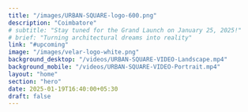 ```yaml
---
title: "/images/URBAN-SQUARE-logo-600.png"
description: "Coimbatore"
# subtitle: "Stay tuned for the Grand Launch on January 25, 2025!"
# brief: "Turning architectural dreams into reality"
link: "#upcoming"
image: "/images/velar-logo-white.png"
background_desktop: "/videos/URBAN-SQUARE-VIDEO-Landscape.mp4"
background_mobile: "/videos/URBAN-SQUARE-VIDEO-Portrait.mp4"
layout: "home"
section: "hero"
date: 2025-01-19T16:40:00+05:30
draft: false
---
```



<!-- Video by Tom Fisk: https://www.pexels.com/video/high-rise-buildings-in-indonesia-4984216/ -->
